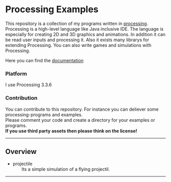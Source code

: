 # Processing Examples  

This repository is a collection of my programs written in [processing](https://processing.org/). Processing is a high-level language like Java inclusive IDE. The language is especially for creating 2D and 3D graphics and animations. In addition it can be read user inputs and processing it. Also it exists many librarys for extending Processing. You can also write games and simulations with Processing.  

Here you can find the [documentation](https://processing.org/reference/)  

### Platform

I use Processing 3.3.6  


### Contribution

You can contribute to this repository. For instance you can deliever some processing-programs and examples.  
Please comment your code and create a directory for your examples or programs.  
**If you use third party assets then please think on the license!**  

---

## Overview  

* projectile  
  &nbsp;&nbsp;&nbsp;&nbsp;&nbsp;&nbsp; Its a simple simulation of a flying projectil.

---
